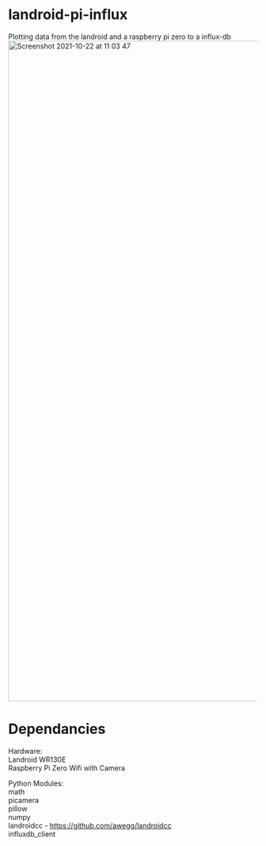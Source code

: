 # landroid-pi-influx
Plotting data from the landroid and a raspberry pi zero to a influx-db  
<img width="1330" alt="Screenshot 2021-10-22 at 11 03 47" src="https://user-images.githubusercontent.com/16882283/138441606-d47fba6c-3edd-425d-8309-9f7b2654dd45.png">

# Dependancies 

Hardware:  
Landroid WR130E  
Raspberry Pi Zero Wifi with Camera   

Python Modules:  
math  
picamera  
pillow  
numpy  
landroidcc - https://github.com/awegg/landroidcc  
influxdb_client  

